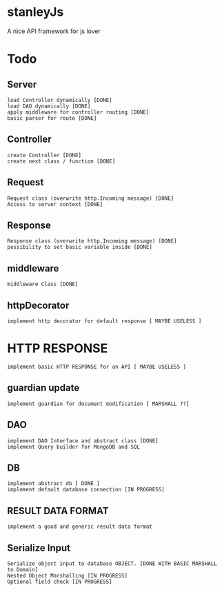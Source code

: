 # stanleyJs

A nice API framework for js lover

# Todo

## Server

    load Controller dynamically [DONE]
    load DAO dynamically [DONE]
    apply middleware for controller routing [DONE]
    basic parser for route [DONE]

## Controller

    create Controller [DONE]
    create next class / function [DONE]

## Request

    Request class (overwrite http.Incoming message) [DONE]
    Access to server context [DONE]

## Response

    Response class (overwrite http.Incoming message) [DONE]
    possibility to set basic variable inside [DONE]

## middleware

    middleware Class [DONE]

## httpDecorator

    implement http decorator for default response [ MAYBE USELESS ]

# HTTP RESPONSE

    implement basic HTTP RESPONSE for an API [ MAYBE USELESS ]

## guardian update

    implement guardian for document modification [ MARSHALL ??]

## DAO

    implement DAO Interface and abstract class [DONE]
    implement Query builder for MongoDB and SQL

## DB

    implement abstract db [ DONE ]
    implement default database connection [IN PROGRESS]

## RESULT DATA FORMAT

    implement a good and generic result data format

## Serialize Input

    Serialize object input to database OBJECT. [DONE WITH BASIC MARSHALL to Domain]
    Nested Object Marshalling [IN PROGRESS]
    Optional field check [IN PROGRESS]
